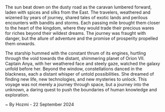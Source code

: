 
The sun beat down on the dusty road as the caravan lumbered forward, laden with spices and silks from the East. The travelers, weathered and wizened by years of journey, shared tales of exotic lands and perilous encounters with bandits and storms. Each passing mile brought them closer to the heart of the kingdom, where they would trade their precious wares for riches beyond their wildest dreams. The journey was fraught with danger, but the allure of adventure and the promise of prosperity propelled them onwards. 

The starship hummed with the constant thrum of its engines, hurtling through the void towards the distant, shimmering planet of Orion VII. Captain Anya, with her weathered face and steely gaze, watched the galaxy unfold before her.  Beyond the window, constellations danced in the blackness, each a distant whisper of untold possibilities. She dreamed of finding new life, new technologies, and new mysteries to unlock.  This voyage was not merely a journey through space, but a journey into the unknown, a daring quest to push the boundaries of human knowledge and exploration. 

~ By Hozmi - 22 September 2024
